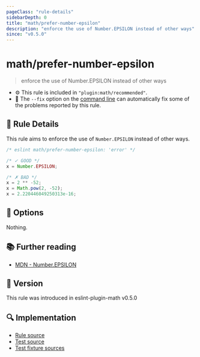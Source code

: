 ```yaml
---
pageClass: "rule-details"
sidebarDepth: 0
title: "math/prefer-number-epsilon"
description: "enforce the use of Number.EPSILON instead of other ways"
since: "v0.5.0"
---
```


# math/prefer-number-epsilon

> enforce the use of Number.EPSILON instead of other ways

- ⚙️ This rule is included in `"plugin:math/recommended"`.
- 🔧 The `--fix` option on the [command line](https://eslint.org/docs/user-guide/command-line-interface#fixing-problems) can automatically fix some of the problems reported by this rule.

## 📖 Rule Details

This rule aims to enforce the use of `Number.EPSILON` instead of other ways.

<eslint-code-block fix>

<!-- eslint-skip -->

```js
/* eslint math/prefer-number-epsilon: 'error' */

/* ✓ GOOD */
x = Number.EPSILON;

/* ✗ BAD */
x = 2 ** -52;
x = Math.pow(2, -52);
x = 2.220446049250313e-16;
```

</eslint-code-block>

## 🔧 Options

Nothing.

## 📚 Further reading

- [MDN - Number.EPSILON](https://developer.mozilla.org/en-US/docs/Web/JavaScript/Reference/Global_Objects/Number/EPSILON)

## 🚀 Version

This rule was introduced in eslint-plugin-math v0.5.0

## 🔍 Implementation

- [Rule source](https://github.com/ota-meshi/eslint-plugin-math/blob/main/src/rules/prefer-number-epsilon.ts)
- [Test source](https://github.com/ota-meshi/eslint-plugin-math/blob/main/tests/src/rules/prefer-number-epsilon.ts)
- [Test fixture sources](https://github.com/ota-meshi/eslint-plugin-math/tree/main/tests/fixtures/rules/prefer-number-epsilon)
